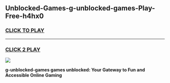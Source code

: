 
## Unblocked-Games-g-unblocked-games-Play-Free-h4hx0
<h3>
<a href="https://premium76.site?title=g-unblocked-games&ref=21A">CLICK TO PLAY</a></h3>
<hr>

<h3>
<a href="https://premium76.site?title=g-unblocked-games&ref=21A">CLICK 2 PLAY</a>
  
</h3>

<a href="https://premium76.site?title=g-unblocked-games&ref=21A"><img src="https://clearcache.store/games.png"></a>


**g-unblocked-games games unblocked: Your Gateway to Fun and Accessible Online Gaming**
